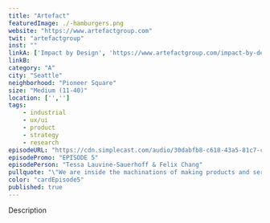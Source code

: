 ```yaml
---
title: "Artefact"
featuredImage: ./-hamburgers.png
website: "https://www.artefactgroup.com"
twit: "artefactgroup"
inst: ""
linkA: ['Impact by Design', 'https://www.artefactgroup.com/impact-by-design/']
linkB: 
category: "A"
city: "Seattle"
neighborhood: "Pioneer Square"
size: "Medium (11-40)"
location: ['','']
tags:
    - industrial
    - ux/ui
    - product
    - strategy
    - research
episodeURL: "https://cdn.simplecast.com/audio/30dabfb8-c618-43a5-81c7-c5c83750983a/episodes/fbcb8e91-6628-4147-aef6-d5b3a08c8986/audio/00ba3747-d513-4066-8027-a3e511e685f5/default_tc.mp3"
episodePromo: "EPISODE 5"
episodePerson: "Tessa Lauvine-Sauerhoff & Felix Chang"
pullquote: "\"We are inside the machinations of making products and services and systems for people and how do we use our powers to build this more equitable, sustainable world that we want?\""
color: "cardEpisode5"
published: true
---
```


Description
